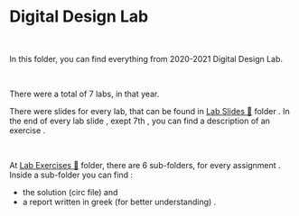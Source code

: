 # Digital Design Lab
<br />

In this folder, you can find everything from 2020-2021 Digital Design Lab.

<br />

There were a total of 7 labs, in that year.

There were slides for every lab, that can be found in [Lab Slides 📂](https://github.com/tsingi-chris/CSD-Auth/tree/main/2nd%20Semester/Digital%20Design/Lab/Lab%20Slides) folder .
In the end of every lab slide , exept 7th , you can find a description of an exercise .

<br />

At [Lab Exercises 📂](https://github.com/tsingi-chris/CSD-Auth/tree/main/2nd%20Semester/Digital%20Design/Lab/Lab%20Exercises) folder,
there are 6 sub-folders, for every assignment .
Inside a sub-folder you can find  :
- the solution (circ file) and
- a report written in greek (for better understanding) .
